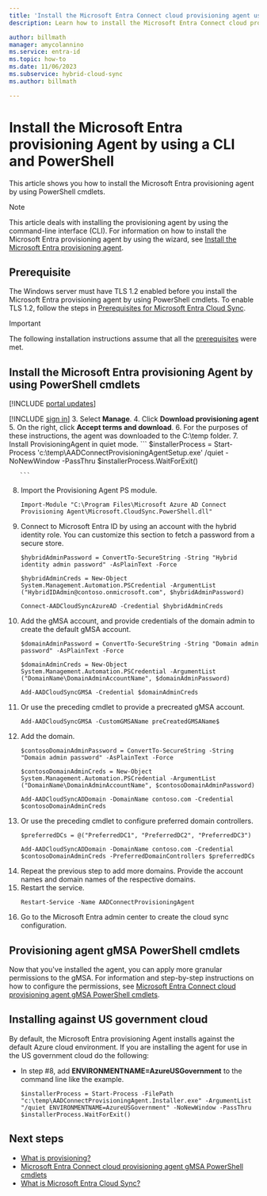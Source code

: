 ```yaml
---
title: 'Install the Microsoft Entra Connect cloud provisioning agent using a command-line interface (CLI) and PowerShell'
description: Learn how to install the Microsoft Entra Connect cloud provisioning agent by using PowerShell cmdlets.

author: billmath
manager: amycolannino
ms.service: entra-id
ms.topic: how-to
ms.date: 11/06/2023
ms.subservice: hybrid-cloud-sync
ms.author: billmath

---
```



# Install the Microsoft Entra provisioning Agent by using a CLI and PowerShell
This article shows you how to install the Microsoft Entra provisioning agent by using PowerShell cmdlets.
 
>[!NOTE]
>This article deals with installing the provisioning agent by using the command-line interface (CLI). For information on how to install the Microsoft Entra provisioning agent by using the wizard, see [Install the Microsoft Entra provisioning agent](how-to-install.md).

## Prerequisite

The Windows server must have TLS 1.2 enabled before you install the Microsoft Entra provisioning agent by using PowerShell cmdlets. To enable TLS 1.2, follow the steps in [Prerequisites for Microsoft Entra Cloud Sync](how-to-prerequisites.md#tls-requirements).

>[!IMPORTANT]
>The following installation instructions assume that all the [prerequisites](how-to-prerequisites.md) were met.

<a name='install-the-azure-ad-connect-provisioning-agent-by-using-powershell-cmdlets-'></a>

## Install the Microsoft Entra provisioning Agent by using PowerShell cmdlets 

[!INCLUDE [portal updates](~/includes/portal-update.md)]

[!INCLUDE [sign in](~/includes/cloud-sync-sign-in.md)]
 3. Select **Manage**.
 4. Click **Download provisioning agent**
 5. On the right, click **Accept terms and download**.
 6. For the purposes of these instructions, the agent was downloaded to the C:\temp folder.
 7. Install ProvisioningAgent in quiet mode.
       ```
      $installerProcess = Start-Process 'c:\temp\AADConnectProvisioningAgentSetup.exe' /quiet -NoNewWindow -PassThru 
      $installerProcess.WaitForExit()

       ```
 8. Import the Provisioning Agent PS module.
       ```
       Import-Module "C:\Program Files\Microsoft Azure AD Connect Provisioning Agent\Microsoft.CloudSync.PowerShell.dll" 
       ```
 9. Connect to Microsoft Entra ID by using an account with the hybrid identity role. You can customize this section to fetch a password from a secure store. 
       ```
       $hybridAdminPassword = ConvertTo-SecureString -String "Hybrid identity admin password" -AsPlainText -Force 
    
       $hybridAdminCreds = New-Object System.Management.Automation.PSCredential -ArgumentList ("HybridIDAdmin@contoso.onmicrosoft.com", $hybridAdminPassword) 
       
       Connect-AADCloudSyncAzureAD -Credential $hybridAdminCreds 
       ```
 10. Add the gMSA account, and provide credentials of the domain admin to create the default gMSA account.
       ```
       $domainAdminPassword = ConvertTo-SecureString -String "Domain admin password" -AsPlainText -Force 
    
       $domainAdminCreds = New-Object System.Management.Automation.PSCredential -ArgumentList ("DomainName\DomainAdminAccountName", $domainAdminPassword) 
    
       Add-AADCloudSyncGMSA -Credential $domainAdminCreds 
       ```
 11. Or use the preceding cmdlet to provide a precreated gMSA account.
       ```
       Add-AADCloudSyncGMSA -CustomGMSAName preCreatedGMSAName$ 
       ```
 12. Add the domain.
       ```
       $contosoDomainAdminPassword = ConvertTo-SecureString -String "Domain admin password" -AsPlainText -Force 
    
       $contosoDomainAdminCreds = New-Object System.Management.Automation.PSCredential -ArgumentList ("DomainName\DomainAdminAccountName", $contosoDomainAdminPassword) 
    
       Add-AADCloudSyncADDomain -DomainName contoso.com -Credential $contosoDomainAdminCreds 
       ```
 13. Or use the preceding cmdlet to configure preferred domain controllers.
       ```
       $preferredDCs = @("PreferredDC1", "PreferredDC2", "PreferredDC3") 
    
       Add-AADCloudSyncADDomain -DomainName contoso.com -Credential $contosoDomainAdminCreds -PreferredDomainControllers $preferredDCs 
       ```
 14. Repeat the previous step to add more domains. Provide the account names and domain names of the respective domains.
 15. Restart the service.
       ```
       Restart-Service -Name AADConnectProvisioningAgent  
       ```
 16. Go to the Microsoft Entra admin center to create the cloud sync configuration.

## Provisioning agent gMSA PowerShell cmdlets
Now that you've installed the agent, you can apply more granular permissions to the gMSA. For information and step-by-step instructions on how to configure the permissions, see [Microsoft Entra Connect cloud provisioning agent gMSA PowerShell cmdlets](how-to-gmsa-cmdlets.md).

## Installing against US government cloud
By default, the Microsoft Entra provisioning Agent installs against the default Azure cloud environment.  If you are installing the agent for use in the US government cloud do the following:

- In step #8, add **ENVIRONMENTNAME=AzureUSGovernment** to the command line like the example.
    ```
    $installerProcess = Start-Process -FilePath "c:\temp\AADConnectProvisioningAgent.Installer.exe" -ArgumentList "/quiet ENVIRONMENTNAME=AzureUSGovernment" -NoNewWindow -PassThru 
    $installerProcess.WaitForExit()
   ```

## Next steps 

- [What is provisioning?](../what-is-provisioning.md)
- [Microsoft Entra Connect cloud provisioning agent gMSA PowerShell cmdlets](how-to-gmsa-cmdlets.md)
- [What is Microsoft Entra Cloud Sync?](what-is-cloud-sync.md)
